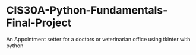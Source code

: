 # CIS30A-Python-Fundamentals-Final-Project
An Appointment setter for a doctors or veterinarian office using tkinter with python
